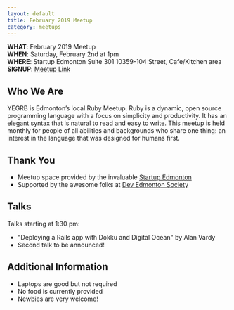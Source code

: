 ```yaml
---
layout: default
title: February 2019 Meetup
category: meetups
---
```


 **WHAT**: February 2019 Meetup  
 **WHEN**: Saturday, February 2nd at 1pm  
 **WHERE**: Startup Edmonton Suite 301 10359-104 Street, Cafe/Kitchen area  
 **SIGNUP**: [Meetup Link](https://www.meetup.com/startupedmonton/events/dgjjmqyzdbdb/)

## Who We Are

YEGRB is Edmonton’s local Ruby Meetup. Ruby is a dynamic, open source programming language with a focus on simplicity and productivity. It has an elegant syntax that is natural to read and easy to write. This meetup is held monthly for people of all abilities and backgrounds who share one thing: an interest in the language that was designed for humans first.

## Thank You

- Meetup space provided by the invaluable [Startup Edmonton](http://www.startupedmonton.com/)
- Supported by the awesome folks at [Dev Edmonton Society](https://devedmonton.com/)

## Talks

Talks starting at 1:30 pm:

- "Deploying a Rails app with Dokku and Digital Ocean" by Alan Vardy
- Second talk to be announced!

## Additional Information

- Laptops are good but not required
- No food is currently provided
- Newbies are very welcome!
